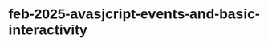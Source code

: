 # feb-2025-avasjcript-events-and-basic-interactivity
<!DOCTYPE html>
<html lang="en">
<head>
    <meta charset="UTF-8">
    <meta name="viewport" content="width=device-width, initial-scale=1.0">
    <title>JavaScript Events and Interactivity</title>
    <style>
        /* Simple styling for buttons and modal */
        body {
            font-family: Arial, sans-serif;
            padding: 20px;
        }

        button {
            padding: 10px 20px;
            margin: 10px;
            background-color: #4CAF50;
            color: white;
            border: none;
            cursor: pointer;
        }

        button:hover {
            background-color: #45a049;
        }

        /* Modal styling */
        .modal {
            display: none;
            position: fixed;
            top: 0;
            left: 0;
            width: 100%;
            height: 100%;
            background-color: rgba(0, 0, 0, 0.5);
            justify-content: center;
            align-items: center;
        }

        .modal-content {
            background-color: white;
            padding: 20px;
            border-radius: 10px;
            width: 300px;
            text-align: center;
        }

        input[type="password"] {
            padding: 8px;
            width: 100%;
        }
    </style>
</head>
<body>

    <h1>Interactive Web Page with JavaScript</h1>

    <!-- Change text content -->
    <h2>Change Text Example</h2>
    <p id="text-content">This is the original text.</p>
    <button id="change-text-btn">Change Text</button>

    <!-- Toggle password visibility -->
    <h2>Toggle Password Visibility</h2>
    <input type="password" id="password-field" placeholder="Enter password">
    <button id="toggle-password-btn">Show/Hide Password</button>

    <!-- Form validation -->
    <h2>Form Validation</h2>
    <form id="myForm">
        <input type="text" id="username" placeholder="Enter your name" required>
        <button type="submit">Submit</button>
    </form>

    <!-- Modal -->
    <h2>Modal Example</h2>
    <button id="open-modal-btn">Open Modal</button>

    <div class="modal" id="myModal">
        <div class="modal-content">
            <span id="close-modal-btn" style="cursor:pointer;">&times;</span>
            <h3>This is a Modal!</h3>
            <p>Click the close button to close.</p>
        </div>
    </div>

    <script>
        // 1. Change Text dynamically
        document.getElementById('change-text-btn').addEventListener('click', function() {
            document.getElementById('text-content').textContent = "The text has been changed dynamically!";
        });

        // 2. Toggle password visibility
        document.getElementById('toggle-password-btn').addEventListener('click', function() {
            const passwordField = document.getElementById('password-field');
            if (passwordField.type === "password") {
                passwordField.type = "text";
            } else {
                passwordField.type = "password";
            }
        });

        // 3. Form validation (prevent form submission if the field is empty)
        document.getElementById('myForm').addEventListener('submit', function(event) {
            const username = document.getElementById('username').value;
            if (username === "") {
                alert("Please enter your name!");
                event.preventDefault(); // Prevent form submission
            }
        });

        // 4. Modal functionality (open and close modal)
        const modal = document.getElementById('myModal');
        const openModalButton = document.getElementById('open-modal-btn');
        const closeModalButton = document.getElementById('close-modal-btn');

        openModalButton.addEventListener('click', function() {
            modal.style.display = 'flex'; // Show the modal
        });

        closeModalButton.addEventListener('click', function() {
            modal.style.display = 'none'; // Close the modal
        });
    </script>

</body>
</html>
